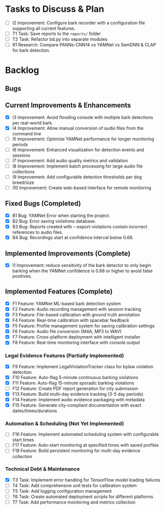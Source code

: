# Tasks to Discuss & Plan
- [ ] I2 Improvement: Configure bark recorder with a configuration file supporting all current features.
- [ ] T1 Task: Save reports to the `reports/` folder
- [ ] T2 Task: Refactor bd.py into separate modules
- [ ] R1 Research: Compare PANNs-CNN14 vs YAMNet vs SemDNN & CLAP for bark detection.

# Backlog

## Bugs

## Current Improvements & Enhancements
- [x] I3 Improvement: Avoid flooding console with multiple bark detections per real-world bark.
- [x] I4 Improvement: Allow manual conversion of audio files from the command line
- [ ] I5 Improvement: Optimize YAMNet performance for longer monitoring periods
- [ ] I6 Improvement: Enhanced visualization for detection events and sessions
- [ ] I7 Improvement: Add audio quality metrics and validation
- [ ] I8 Improvement: Implement batch processing for large audio file collections
- [ ] I9 Improvement: Add configurable detection thresholds per dog breed/size
- [ ] I10 Improvement: Create web-based interface for remote monitoring

## Fixed Bugs (Completed)
- [x] B1 Bug: YAMNet Error when starting the project.
- [x] B2 Bug: Error saving violations database.
- [x] B3 Bug: Reports created with --export-violations contain incorrect references to audio files.
- [x] B4 Bug: Recordings start at confidence interval below 0.68.

## Implemented Improvements (Complete)
- [x] I1 Improvement: reduce sensitivity of the bark detector to only begin barking when the YAMNet confidence is 0.68 or higher to avoid false positives.

## Implemented Features (Complete)
- [x] F1 Feature: YAMNet ML-based bark detection system
- [x] F2 Feature: Audio recording management with session tracking
- [x] F3 Feature: File-based calibration with ground truth annotation
- [x] F4 Feature: Real-time calibration with spacebar feedback
- [x] F5 Feature: Profile management system for saving calibration settings
- [x] F6 Feature: Audio file conversion (M4A, MP3 to WAV)
- [x] F7 Feature: Cross-platform deployment with intelligent installer
- [x] F8 Feature: Real-time monitoring interface with console output

### Legal Evidence Features (Partially Implemented)
- [x] F9 Feature: Implement LegalViolationTracker class for bylaw violation detection
- [x] F10 Feature: Auto-flag 5-minute continuous barking violations
- [x] F11 Feature: Auto-flag 15-minute sporadic barking violations
- [ ] F12 Feature: Create PDF report generation for city submission
- [x] F13 Feature: Build multi-day evidence tracking (3-5 day periods) 
- [x] F14 Feature: Implement audio evidence packaging with metadata
- [x] F15 Feature: Generate city-compliant documentation with exact dates/times/durations

### Automation & Scheduling (Not Yet Implemented)
- [ ] F16 Feature: Implement automated scheduling system with configurable start times
- [ ] F17 Feature: Auto-start monitoring at specified times with saved profiles
- [ ] F18 Feature: Build persistent monitoring for multi-day evidence collection

### Technical Debt & Maintenance
- [x] T3 Task: Implement error handling for TensorFlow model loading failures
- [ ] T4 Task: Add comprehensive unit tests for calibration system
- [ ] T5 Task: Add logging configuration management
- [ ] T6 Task: Create automated deployment scripts for different platforms
- [ ] T7 Task: Add performance monitoring and metrics collection